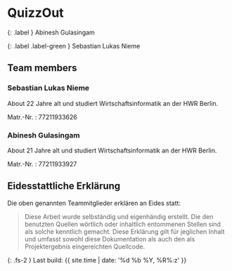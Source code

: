 


# QuizzOut

{: .label }
Abinesh Gulasingam 

{: .label .label-green }
Sebastian Lukas Nieme



## Team members

### Sebastian Lukas Nieme

About
22 Jahre alt und studiert Wirtschaftsinformatik an der HWR Berlin.

Matr.-Nr.
: 77211933626


### Abinesh Gulasingam

About
21 Jahre alt und studiert Wirtschaftsinformatik an der HWR Berlin.

Matr.-Nr.
: 77211933927

## Eidesstattliche Erklärung

Die oben genannten Teammitglieder erklären an Eides statt:

> Diese Arbeit wurde selbständig und eigenhändig erstellt. Die den benutzten Quellen wörtlich oder inhaltlich entommenen Stellen sind als solche kenntlich gemacht. Diese Erklärung gilt für jeglichen Inhalt und umfasst sowohl diese Dokumentation als auch den als Projektergebnis eingereichten Quellcode.

{: .fs-2 }
Last build: {{ site.time | date: '%d %b %Y, %R%:z' }}
